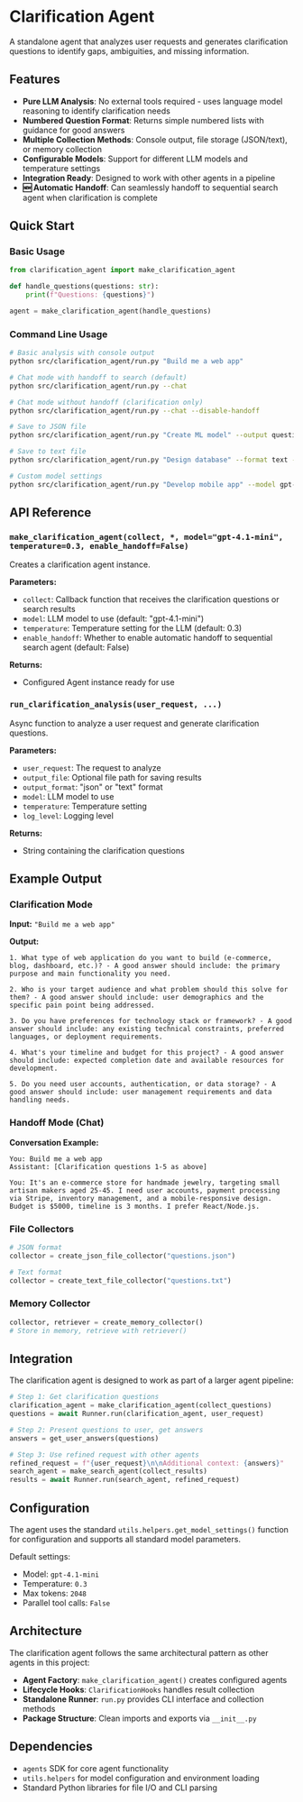 # Clarification Agent

A standalone agent that analyzes user requests and generates clarification questions to identify gaps, ambiguities, and missing information.

## Features

- **Pure LLM Analysis**: No external tools required - uses language model reasoning to identify clarification needs
- **Numbered Question Format**: Returns simple numbered lists with guidance for good answers
- **Multiple Collection Methods**: Console output, file storage (JSON/text), or memory collection
- **Configurable Models**: Support for different LLM models and temperature settings
- **Integration Ready**: Designed to work with other agents in a pipeline
- **🆕 Automatic Handoff**: Can seamlessly handoff to sequential search agent when clarification is complete

## Quick Start

### Basic Usage

```python
from clarification_agent import make_clarification_agent

def handle_questions(questions: str):
    print(f"Questions: {questions}")

agent = make_clarification_agent(handle_questions)
```

### Command Line Usage

```bash
# Basic analysis with console output
python src/clarification_agent/run.py "Build me a web app"

# Chat mode with handoff to search (default)
python src/clarification_agent/run.py --chat

# Chat mode without handoff (clarification only)
python src/clarification_agent/run.py --chat --disable-handoff

# Save to JSON file
python src/clarification_agent/run.py "Create ML model" --output questions.json

# Save to text file
python src/clarification_agent/run.py "Design database" --format text --output clarifications.txt

# Custom model settings
python src/clarification_agent/run.py "Develop mobile app" --model gpt-4o --temperature 0.2
```

## API Reference

### `make_clarification_agent(collect, *, model="gpt-4.1-mini", temperature=0.3, enable_handoff=False)`

Creates a clarification agent instance.

**Parameters:**
- `collect`: Callback function that receives the clarification questions or search results
- `model`: LLM model to use (default: "gpt-4.1-mini")
- `temperature`: Temperature setting for the LLM (default: 0.3)
- `enable_handoff`: Whether to enable automatic handoff to sequential search agent (default: False)

**Returns:**
- Configured Agent instance ready for use

### `run_clarification_analysis(user_request, ...)`

Async function to analyze a user request and generate clarification questions.

**Parameters:**
- `user_request`: The request to analyze
- `output_file`: Optional file path for saving results
- `output_format`: "json" or "text" format
- `model`: LLM model to use
- `temperature`: Temperature setting
- `log_level`: Logging level

**Returns:**
- String containing the clarification questions

## Example Output

### Clarification Mode
**Input:** `"Build me a web app"`

**Output:**
```
1. What type of web application do you want to build (e-commerce, blog, dashboard, etc.)? - A good answer should include: the primary purpose and main functionality you need.

2. Who is your target audience and what problem should this solve for them? - A good answer should include: user demographics and the specific pain point being addressed.

3. Do you have preferences for technology stack or framework? - A good answer should include: any existing technical constraints, preferred languages, or deployment requirements.

4. What's your timeline and budget for this project? - A good answer should include: expected completion date and available resources for development.

5. Do you need user accounts, authentication, or data storage? - A good answer should include: user management requirements and data handling needs.
```

### Handoff Mode (Chat)
**Conversation Example:**
```
You: Build me a web app
Assistant: [Clarification questions 1-5 as above]

You: It's an e-commerce store for handmade jewelry, targeting small artisan makers aged 25-45. I need user accounts, payment processing via Stripe, inventory management, and a mobile-responsive design. Budget is $5000, timeline is 3 months. I prefer React/Node.js.
```

### File Collectors
```python
# JSON format
collector = create_json_file_collector("questions.json")

# Text format  
collector = create_text_file_collector("questions.txt")
```

### Memory Collector
```python
collector, retriever = create_memory_collector()
# Store in memory, retrieve with retriever()
```

## Integration

The clarification agent is designed to work as part of a larger agent pipeline:

```python
# Step 1: Get clarification questions
clarification_agent = make_clarification_agent(collect_questions)
questions = await Runner.run(clarification_agent, user_request)

# Step 2: Present questions to user, get answers
answers = get_user_answers(questions)

# Step 3: Use refined request with other agents
refined_request = f"{user_request}\n\nAdditional context: {answers}"
search_agent = make_search_agent(collect_results)
results = await Runner.run(search_agent, refined_request)
```

## Configuration

The agent uses the standard `utils.helpers.get_model_settings()` function for configuration and supports all standard model parameters.

Default settings:
- Model: `gpt-4.1-mini`
- Temperature: `0.3`
- Max tokens: `2048`
- Parallel tool calls: `False`

## Architecture

The clarification agent follows the same architectural pattern as other agents in this project:

- **Agent Factory**: `make_clarification_agent()` creates configured agents
- **Lifecycle Hooks**: `ClarificationHooks` handles result collection
- **Standalone Runner**: `run.py` provides CLI interface and collection methods
- **Package Structure**: Clean imports and exports via `__init__.py`

## Dependencies

- `agents` SDK for core agent functionality
- `utils.helpers` for model configuration and environment loading
- Standard Python libraries for file I/O and CLI parsing 